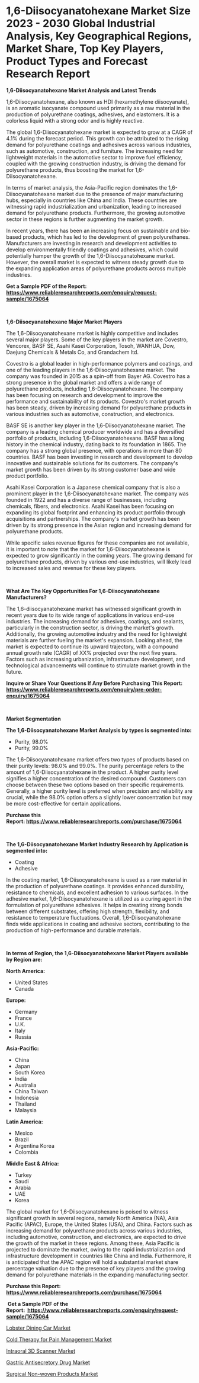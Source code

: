 <p><h1>1,6-Diisocyanatohexane Market Size 2023 - 2030 Global Industrial Analysis, Key Geographical Regions, Market Share, Top Key Players, Product Types and Forecast Research Report</h1></p><p><strong>1,6-Diisocyanatohexane Market Analysis and Latest Trends</strong></p>
<p><p>1,6-Diisocyanatohexane, also known as HDI (hexamethylene diisocyanate), is an aromatic isocyanate compound used primarily as a raw material in the production of polyurethane coatings, adhesives, and elastomers. It is a colorless liquid with a strong odor and is highly reactive.</p><p>The global 1,6-Diisocyanatohexane market is expected to grow at a CAGR of 4.1% during the forecast period. This growth can be attributed to the rising demand for polyurethane coatings and adhesives across various industries, such as automotive, construction, and furniture. The increasing need for lightweight materials in the automotive sector to improve fuel efficiency, coupled with the growing construction industry, is driving the demand for polyurethane products, thus boosting the market for 1,6-Diisocyanatohexane.</p><p>In terms of market analysis, the Asia-Pacific region dominates the 1,6-Diisocyanatohexane market due to the presence of major manufacturing hubs, especially in countries like China and India. These countries are witnessing rapid industrialization and urbanization, leading to increased demand for polyurethane products. Furthermore, the growing automotive sector in these regions is further augmenting the market growth.</p><p>In recent years, there has been an increasing focus on sustainable and bio-based products, which has led to the development of green polyurethanes. Manufacturers are investing in research and development activities to develop environmentally friendly coatings and adhesives, which could potentially hamper the growth of the 1,6-Diisocyanatohexane market. However, the overall market is expected to witness steady growth due to the expanding application areas of polyurethane products across multiple industries.</p></p>
<p><strong>Get a Sample PDF of the Report:&nbsp; <a href="https://www.reliableresearchreports.com/enquiry/request-sample/1675064">https://www.reliableresearchreports.com/enquiry/request-sample/1675064</a></strong></p>
<p>&nbsp;</p>
<p><strong>1,6-Diisocyanatohexane Major Market Players</strong></p>
<p><p>The 1,6-Diisocyanatohexane market is highly competitive and includes several major players. Some of the key players in the market are Covestro, Vencorex, BASF SE, Asahi Kasei Corporation, Tosoh, WANHUA, Dow, Daejung Chemicals & Metals Co, and Grandachem ltd.</p><p>Covestro is a global leader in high-performance polymers and coatings, and one of the leading players in the 1,6-Diisocyanatohexane market. The company was founded in 2015 as a spin-off from Bayer AG. Covestro has a strong presence in the global market and offers a wide range of polyurethane products, including 1,6-Diisocyanatohexane. The company has been focusing on research and development to improve the performance and sustainability of its products. Covestro's market growth has been steady, driven by increasing demand for polyurethane products in various industries such as automotive, construction, and electronics.</p><p>BASF SE is another key player in the 1,6-Diisocyanatohexane market. The company is a leading chemical producer worldwide and has a diversified portfolio of products, including 1,6-Diisocyanatohexane. BASF has a long history in the chemical industry, dating back to its foundation in 1865. The company has a strong global presence, with operations in more than 80 countries. BASF has been investing in research and development to develop innovative and sustainable solutions for its customers. The company's market growth has been driven by its strong customer base and wide product portfolio.</p><p>Asahi Kasei Corporation is a Japanese chemical company that is also a prominent player in the 1,6-Diisocyanatohexane market. The company was founded in 1922 and has a diverse range of businesses, including chemicals, fibers, and electronics. Asahi Kasei has been focusing on expanding its global footprint and enhancing its product portfolio through acquisitions and partnerships. The company's market growth has been driven by its strong presence in the Asian region and increasing demand for polyurethane products.</p><p>While specific sales revenue figures for these companies are not available, it is important to note that the market for 1,6-Diisocyanatohexane is expected to grow significantly in the coming years. The growing demand for polyurethane products, driven by various end-use industries, will likely lead to increased sales and revenue for these key players.</p></p>
<p>&nbsp;</p>
<p><strong>What Are The Key Opportunities For 1,6-Diisocyanatohexane Manufacturers?</strong></p>
<p><p>The 1,6-diisocyanatohexane market has witnessed significant growth in recent years due to its wide range of applications in various end-use industries. The increasing demand for adhesives, coatings, and sealants, particularly in the construction sector, is driving the market's growth. Additionally, the growing automotive industry and the need for lightweight materials are further fueling the market's expansion. Looking ahead, the market is expected to continue its upward trajectory, with a compound annual growth rate (CAGR) of XX% projected over the next five years. Factors such as increasing urbanization, infrastructure development, and technological advancements will continue to stimulate market growth in the future.</p></p>
<p><strong>Inquire or Share Your Questions If Any Before Purchasing This Report: <a href="https://www.reliableresearchreports.com/enquiry/pre-order-enquiry/1675064">https://www.reliableresearchreports.com/enquiry/pre-order-enquiry/1675064</a></strong></p>
<p>&nbsp;</p>
<p><strong>Market Segmentation</strong></p>
<p><strong>The 1,6-Diisocyanatohexane Market Analysis by types is segmented into:</strong></p>
<p><ul><li>Purity, 98.0%</li><li>Purity, 99.0%</li></ul></p>
<p><p>The 1,6-Diisocyanatohexane market offers two types of products based on their purity levels: 98.0% and 99.0%. The purity percentage refers to the amount of 1,6-Diisocyanatohexane in the product. A higher purity level signifies a higher concentration of the desired compound. Customers can choose between these two options based on their specific requirements. Generally, a higher purity level is preferred when precision and reliability are crucial, while the 98.0% option offers a slightly lower concentration but may be more cost-effective for certain applications.</p></p>
<p><strong>Purchase this Report:&nbsp;<a href="https://www.reliableresearchreports.com/purchase/1675064">https://www.reliableresearchreports.com/purchase/1675064</a></strong></p>
<p>&nbsp;</p>
<p><strong>The 1,6-Diisocyanatohexane Market Industry Research by Application is segmented into:</strong></p>
<p><ul><li>Coating</li><li>Adhesive</li></ul></p>
<p><p>In the coating market, 1,6-Diisocyanatohexane is used as a raw material in the production of polyurethane coatings. It provides enhanced durability, resistance to chemicals, and excellent adhesion to various surfaces. In the adhesive market, 1,6-Diisocyanatohexane is utilized as a curing agent in the formulation of polyurethane adhesives. It helps in creating strong bonds between different substrates, offering high strength, flexibility, and resistance to temperature fluctuations. Overall, 1,6-Diisocyanatohexane finds wide applications in coating and adhesive sectors, contributing to the production of high-performance and durable materials.</p></p>
<p>&nbsp;</p>
<p><strong>In terms of Region, the 1,6-Diisocyanatohexane Market Players available by Region are:</strong></p>
<p>
    <p> <strong> North America: </strong>
        <ul>
            <li>United States</li>
            <li>Canada</li>
        </ul>
        </p> 
    <p> <strong> Europe: </strong>
        <ul>
            <li>Germany</li>
            <li>France</li>
            <li>U.K.</li>
            <li>Italy</li>
            <li>Russia</li>
        </ul>
        </p> 
    <p> <strong> Asia-Pacific: </strong>
        <ul>
            <li>China</li>
            <li>Japan</li>
            <li>South Korea</li>
            <li>India</li>
            <li>Australia</li>
            <li>China Taiwan</li>
            <li>Indonesia</li>
            <li>Thailand</li>
            <li>Malaysia</li>
        </ul>
        </p> 
    <p> <strong> Latin America: </strong>
        <ul>
            <li>Mexico</li>
            <li>Brazil</li>
            <li>Argentina Korea</li>
            <li>Colombia</li>
        </ul>
        </p> 
    <p> <strong> Middle East & Africa: </strong>
        <ul>
            <li>Turkey</li>
            <li>Saudi</li>
            <li>Arabia</li>
            <li>UAE</li>
            <li>Korea</li>
        </ul>
    </p>
    </p>
<p><p>The global market for 1,6-Diisocyanatohexane is poised to witness significant growth in several regions, namely North America (NA), Asia Pacific (APAC), Europe, the United States (USA), and China. Factors such as increasing demand for polyurethane products across various industries, including automotive, construction, and electronics, are expected to drive the growth of the market in these regions. Among these, Asia Pacific is projected to dominate the market, owing to the rapid industrialization and infrastructure development in countries like China and India. Furthermore, it is anticipated that the APAC region will hold a substantial market share percentage valuation due to the presence of key players and the growing demand for polyurethane materials in the expanding manufacturing sector.</p></p>
<p><strong>Purchase this Report: <a href="https://www.reliableresearchreports.com/purchase/1675064">https://www.reliableresearchreports.com/purchase/1675064</a></strong></p>
<p>&nbsp;<strong>Get a Sample PDF of the Report:&nbsp;&nbsp;<a href="https://www.reliableresearchreports.com/enquiry/request-sample/1675064">https://www.reliableresearchreports.com/enquiry/request-sample/1675064</a></strong></p>
<p><strong></strong></p>
<p><p><a href="https://github.com/amonskiyk/Market-Research-Report-List-1/blob/main/lobster-dining-car-market.md">Lobster Dining Car Market</a></p><p><a href="https://www.linkedin.com/pulse/cold-therapy-pain-management-market-research-report-provides-6zi5c/">Cold Therapy for Pain Management Market</a></p><p><a href="https://www.linkedin.com/pulse/intraoral-3d-scanner-market-research-report-provides-thorough-1hudc/">Intraoral 3D Scanner Market</a></p><p><a href="https://medium.com/@itzelheller546/gastric-antisecretory-drug-market-share-evolution-and-market-growth-trends-2023-2030-f12c3ba4301b">Gastric Antisecretory Drug Market</a></p><p><a href="https://medium.com/@ameliahaleyi77567/surgical-non-woven-products-market-trends-forecast-and-competitive-analysis-to-2030-f5d1d8f12d20">Surgical Non-woven Products Market</a></p></p>
